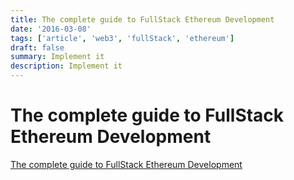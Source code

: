 ```yaml
---
title: The complete guide to FullStack Ethereum Development
date: '2016-03-08'
tags: ['article', 'web3', 'fullStack', 'ethereum']
draft: false
summary: Implement it
description: Implement it
---
```


# The complete guide to FullStack Ethereum Development


[The complete guide to FullStack Ethereum Development](https://dev.to/dabit3/the-complete-guide-to-full-stack-ethereum-development-3j13)


